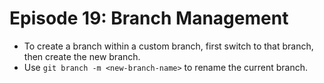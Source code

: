 # Episode 19: Branch Management

- To create a branch within a custom branch, first switch to that branch, then create the new branch.
- Use `git branch -m <new-branch-name>` to rename the current branch.